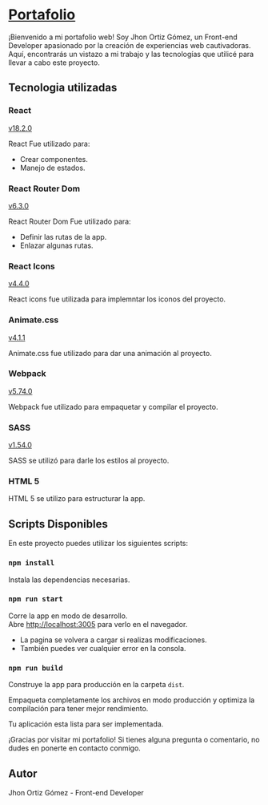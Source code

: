 # [Portafolio](https://jhonortizgomez.github.io/portafolio/)

¡Bienvenido a mi portafolio web! Soy Jhon Ortiz Gómez, un Front-end Developer apasionado por la creación de experiencias web cautivadoras. Aquí, encontrarás un vistazo a mi trabajo y las tecnologías que utilicé para llevar a cabo este proyecto.

## Tecnologia utilizadas

### React

[v18.2.0](https://es.reactjs.org/)

React Fue utilizado para:

- Crear componentes.
- Manejo de estados.

### React Router Dom

[v6.3.0](https://reactrouter.com/)

React Router Dom Fue utilizado para:

- Definir las rutas de la app.
- Enlazar algunas rutas.

### React Icons

[v4.4.0](https://react-icons.github.io/react-icons/)

React icons fue utilizada para implemntar los iconos del proyecto.

### Animate.css

[v4.1.1](https://animate.style/)

Animate.css fue utilizado para dar una animación al proyecto.

### Webpack

[v5.74.0](https://webpack.js.org/)

Webpack fue utilizado para empaquetar y compilar el proyecto.

### SASS

[v1.54.0](https://sass-lang.com/)

SASS se utilizó para darle los estilos al proyecto.

### HTML 5

HTML 5 se utilizo para estructurar la app.

## Scripts Disponibles

En este proyecto puedes utilizar los siguientes scripts:

### `npm install`

Instala las dependencias necesarias.

### `npm run start`

Corre la app en modo de desarrollo.\
Abre [http://localhost:3005](http://localhost:3005) para verlo en el navegador.

- La pagina se volvera a cargar si realizas modificaciones.
- También puedes ver cualquier error en la consola.

### `npm run build`

Construye la app para producción en la carpeta `dist`.

Empaqueta completamente los archivos en modo producción y optimiza la compilación para tener mejor rendimiento.

Tu aplicación esta lista para ser implementada.

¡Gracias por visitar mi portafolio! Si tienes alguna pregunta o comentario, no dudes en ponerte en contacto conmigo.



## Autor

Jhon Ortiz Gómez - Front-end Developer
